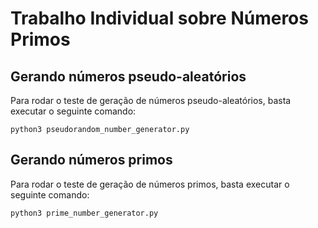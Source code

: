 # Trabalho Individual sobre Números Primos
## Gerando números pseudo-aleatórios
Para rodar o teste de geração de números pseudo-aleatórios, basta executar o seguinte comando:
```
python3 pseudorandom_number_generator.py
```
## Gerando números primos
Para rodar o teste de geração de números primos, basta executar o seguinte comando:
```
python3 prime_number_generator.py
```